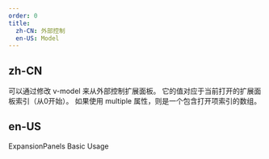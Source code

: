 ```yaml
---
order: 0
title:
  zh-CN: 外部控制
  en-US: Model
---
```


## zh-CN

可以通过修改 v-model 来从外部控制扩展面板。 它的值对应于当前打开的扩展面板索引（从0开始）。 如果使用 multiple 属性，则是一个包含打开项索引的数组。

## en-US

ExpansionPanels Basic Usage
